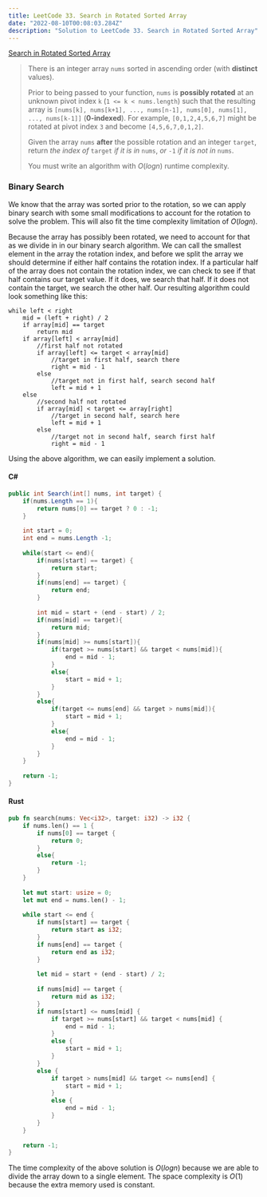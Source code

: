 ```yaml
---
title: LeetCode 33. Search in Rotated Sorted Array
date: "2022-08-10T00:08:03.284Z"
description: "Solution to LeetCode 33. Search in Rotated Sorted Array"
---
```


[Search in Rotated Sorted Array](https://leetcode.com/problems/search-in-rotated-sorted-array/)

> There is an integer array ```nums``` sorted in ascending order (with **distinct** values).
>
> Prior to being passed to your function, ```nums``` is **possibly rotated** at an unknown pivot index ```k``` (```1 <= k < nums.length```) such that the resulting array is ```[nums[k], nums[k+1], ..., nums[n-1], nums[0], nums[1], ..., nums[k-1]]``` (**0-indexed**). For example, ```[0,1,2,4,5,6,7]``` might be rotated at pivot index ```3``` and become ```[4,5,6,7,0,1,2]```.
>
> Given the array ```nums``` **after** the possible rotation and an integer ```target```, return *the index of* ```target``` *if it is in* ```nums```, *or* ```-1``` *if it is not in* ```nums```.
>
> You must write an algorithm with $O(log n)$ runtime complexity.

### Binary Search

We know that the array was sorted prior to the rotation, so we can apply binary search with some small modifications to account for the rotation to solve the problem. This will also fit the time complexity limitation of $O(logn)$.

Because the array has possibly been rotated, we need to account for that as we divide in in our binary search algorithm. We can call the smallest element in the array the rotation index, and before we split the array we should determine if either half contains the rotation index. If a particular half of the array does not contain the rotation index, we can check to see if that half contains our target value. If it does, we search that half. If it does not contain the target, we search the other half. Our resulting algorithm could look something like this:

```
while left < right
    mid = (left + right) / 2
    if array[mid] == target
        return mid
    if array[left] < array[mid]
        //first half not rotated
        if array[left] <= target < array[mid]
            //target in first half, search there
            right = mid - 1
        else
            //target not in first half, search second half
            left = mid + 1
    else
        //second half not rotated
        if array[mid] < target <= array[right]
            //target in second half, search here
            left = mid + 1
        else
            //target not in second half, search first half
            right = mid - 1
```

Using the above algorithm, we can easily implement a solution.

#### C#
```csharp
public int Search(int[] nums, int target) {
    if(nums.Length == 1){
        return nums[0] == target ? 0 : -1;
    }
    
    int start = 0;
    int end = nums.Length -1;
    
    while(start <= end){
        if(nums[start] == target) {
            return start;
        }
        if(nums[end] == target) {
            return end;
        }
        
        int mid = start + (end - start) / 2;
        if(nums[mid] == target){
            return mid;
        }
        if(nums[mid] >= nums[start]){
            if(target >= nums[start] && target < nums[mid]){
                end = mid - 1;
            }
            else{
                start = mid + 1;
            }
        }
        else{
            if(target <= nums[end] && target > nums[mid]){
                start = mid + 1;
            }
            else{
                end = mid - 1;
            }
        }
    }
    
    return -1;
}
```

#### Rust
```rust
pub fn search(nums: Vec<i32>, target: i32) -> i32 {
    if nums.len() == 1 {
        if nums[0] == target {
            return 0;
        }
        else{
            return -1;
        }
    }
    
    let mut start: usize = 0;
    let mut end = nums.len() - 1;
    
    while start <= end {
        if nums[start] == target {
            return start as i32;
        }
        if nums[end] == target {
            return end as i32;
        }
        
        let mid = start + (end - start) / 2;
        
        if nums[mid] == target {
            return mid as i32;
        }
        if nums[start] <= nums[mid] {
            if target >= nums[start] && target < nums[mid] {
                end = mid - 1;
            }
            else {
                start = mid + 1;
            }
        }
        else {
            if target > nums[mid] && target <= nums[end] {
                start = mid + 1;
            }
            else {
                end = mid - 1;
            }
        }
    }
    
    return -1;
}
```

The time complexity of the above solution is $O(logn)$ because we are able to divide the array down to a single element. The space complexity is $O(1)$ because the extra memory used is constant.